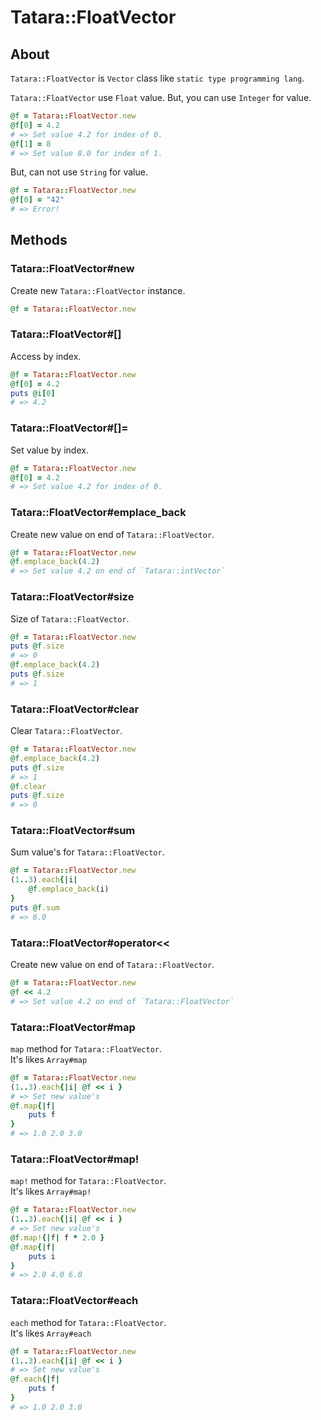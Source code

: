 # Tatara::FloatVector
## About

`Tatara::FloatVector` is `Vector` class like `static type programming lang`.

`Tatara::FloatVector` use `Float` value.
But, you can use `Integer` for value.

```ruby
@f = Tatara::FloatVector.new
@f[0] = 4.2
# => Set value 4.2 for index of 0.
@f[1] = 8
# => Set value 8.0 for index of 1.
```

But, can not use `String` for value.

```ruby
@f = Tatara::FloatVector.new
@f[0] = "42"
# => Error!
```

## Methods
### Tatara::FloatVector#new

Create new `Tatara::FloatVector` instance.

```ruby
@f = Tatara::FloatVector.new
```


### Tatara::FloatVector#\[\]

Access by index.

```ruby
@f = Tatara::FloatVector.new
@f[0] = 4.2
puts @i[0]
# => 4.2
```

### Tatara::FloatVector#\[\]=

Set value by index.

```ruby
@f = Tatara::FloatVector.new
@f[0] = 4.2
# => Set value 4.2 for index of 0.
```

### Tatara::FloatVector#emplace_back

Create new value on end of `Tatara::FloatVector`.

```ruby
@f = Tatara::FloatVector.new
@f.emplace_back(4.2)
# => Set value 4.2 on end of `Tatara::intVector`
```

### Tatara::FloatVector#size

Size of `Tatara::FloatVector`.

```ruby
@f = Tatara::FloatVector.new
puts @f.size
# => 0
@f.emplace_back(4.2)
puts @f.size
# => 1
```

### Tatara::FloatVector#clear

Clear `Tatara::FloatVector`.

```ruby
@f = Tatara::FloatVector.new
@f.emplace_back(4.2)
puts @f.size
# => 1
@f.clear
puts @f.size
# => 0
```

### Tatara::FloatVector#sum

Sum value's for `Tatara::FloatVector`.

```ruby
@f = Tatara::FloatVector.new
(1..3).each{|i|
    @f.emplace_back(i)
}
puts @f.sum
# => 6.0
```

### Tatara::FloatVector#operator<<

Create new value on end of `Tatara::FloatVector`.

```ruby
@f = Tatara::FloatVector.new
@f << 4.2
# => Set value 4.2 on end of `Tatara::FloatVector`
```

### Tatara::FloatVector#map

`map` method for `Tatara::FloatVector`.  
It's likes `Array#map`

```ruby
@f = Tatara::FloatVector.new
(1..3).each{|i| @f << i }
# => Set new value's
@f.map{|f|
    puts f
}
# => 1.0 2.0 3.0
```

### Tatara::FloatVector#map!

`map!` method for `Tatara::FloatVector`.  
It's likes `Array#map!`

```ruby
@f = Tatara::FloatVector.new
(1..3).each{|i| @f << i }
# => Set new value's
@f.map!{|f| f * 2.0 }
@f.map{|f|
    puts i
}
# => 2.0 4.0 6.0
```

### Tatara::FloatVector#each

`each` method for `Tatara::FloatVector`.  
It's likes `Array#each`

```ruby
@f = Tatara::FloatVector.new
(1..3).each{|i| @f << i }
# => Set new value's
@f.each{|f|
    puts f
}
# => 1.0 2.0 3.0
```
